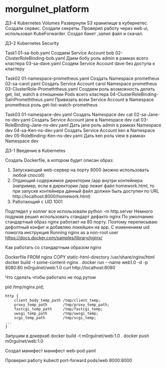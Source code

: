# morgulnet_platform
ДЗ-4 Kubernetes Volumes
Развернули S3 хранилище в кубернетес.
Создали сервис.
Создали секреты.
Проверил работу через web ui, использовал KubeForwarder.
 Создал бакет ,залил файл и скачал.

ДЗ-2 Kubernetes Security

Task1
01-sa-bob.yaml
 Создаем Service Account bob
02-ClusterRoleBinding-bob.yaml
 Даем бобу роль admin в рамках всего кластера
03-sa-dave.yaml
Создем Service Account dave без доступа к кластеру

Task02
01-namespace-prometheus.yaml
 Создать Namespace prometheus
02-sa-carol.yaml
 Создать Service Account carol Namespace prometheus
03-ClusterRole-Promeththeus.yaml
 Создаем роль возможность делать get, list, watch в отношении Pods всего кластера
04-ClusterRoleBinding-SaInPromeththeus.yaml
 Привязать всем Service Account в Namespace prometheus роль get-list-watch-prometheus


Task03
01-namespace-dev.yaml
 Создать Namespace dev
cat 02-sa-Jane-ns-dev.yaml
 Создать Service Account jane в Namespace dev
cat 03-RoleBinding-Jane-ns-dev.yaml
 Дать jane роль admin в рамках Namespace dev
04-sa-Ken-ns-dev.yaml
 Создать Service Account ken в Namespace dev
05-RoleBinding-Ken-ns-dev.yaml
 Дать ken роль view в рамках Namespace dev

ДЗ-1 Введение в Kubernetes

Создать Dockerfile, в котором будет описан образ:
1. Запускающий web-сервер на порту 8000 (можно использовать
любой способ)
2. Отдающий содержимое директории /app внутри контейнера
(например, если в директории /app лежит файл homework.html,
то при запуске контейнера данный файл должен быть доступен
по URL http://localhost:8000/homework.html)
3. Работающий с UID 1001

Подглядел у коллег все использовали  python -m http.server
Немного подумав решил использовать стандарт дефакто nginx
По умолчанию стандартный образ nginx работает на 80 порту.
Поэтому переписываю дефолтный конфиг и добавляю локейшен на app.
C изменением uid помогла инструкция 
Running nginx as a non-root user
https://docs.docker.com/samples/library/nginx/


Как работать со стандартным образом nginx

Dockerfile
FROM nginx
COPY static-html-directory /usr/share/nginx/html
docker build -t some-content-nginx .
docker run --name web1.0 -d -p 8080:80 m0rgulnet/web:1.0
curl http://localhost:8080

Что сделать чтобы работало не под рутом

pid        /tmp/nginx.pid;
```
http {
    client_body_temp_path /tmp/client_temp;
    proxy_temp_path       /tmp/proxy_temp_path;
    fastcgi_temp_path     /tmp/fastcgi_temp;
    uwsgi_temp_path       /tmp/uwsgi_temp;
    scgi_temp_path        /tmp/scgi_temp;
...
} 
```

Запушим в докерхаб
docker build -t m0rgulnet/web:1.0 .
docker push m0rgulnet/web:1.0

Создал манифест манифест web-pod.yaml

Проверил работу 
kubectl port-forward pods/web 8000:8000
